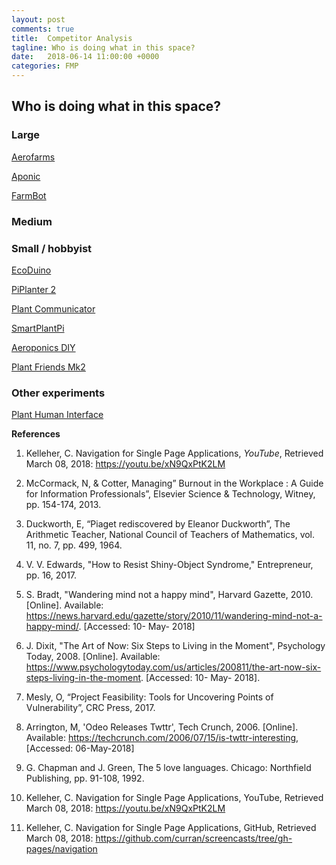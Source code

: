 ```yaml
---
layout: post
comments: true
title:  Competitor Analysis
tagline: Who is doing what in this space?
date:   2018-06-14 11:00:00 +0000
categories: FMP
---
```


## Who is doing what in this space?

### Large

[Aerofarms](https://aerofarms.com/)

[Aponic](http://www.aponic.co.uk/)

[FarmBot](https://farm.bot/)

### Medium

### Small / hobbyist
[EcoDuino](https://thepihut.com/products/ecoduino-an-auto-planting-kit)

[PiPlanter 2](http://www.esologic.com/piplanter-2-lite-version-release/)

[Plant Communicator](https://create.arduino.cc/projecthub/arduino/plant-communicator-7ea06f)

[SmartPlantPi](https://www.kickstarter.com/projects/sunair/smartplant-pi-smart-garden-with-your-raspberry-pi)

[Aeroponics DIY](https://aeroponicsdiy.com/make-your-own-high-pressure-aeroponics-system/)



[Plant Friends Mk2](http://dicksonchow.com/plant-friends-mkii/)

### Other experiments
[Plant Human Interface](http://dicksonchow.com/plant-human-interface/)




<span id="ref"></span>
**References**
1. Kelleher, C. Navigation for Single Page Applications, *YouTube*, Retrieved March 08, 2018: https://youtu.be/xN9QxPtK2LM

1. McCormack, N, & Cotter, Managing” Burnout in the Workplace : A Guide for Information Professionals”, Elsevier Science & Technology, Witney, pp. 154-174, 2013.

2. Duckworth, E, “Piaget rediscovered by Eleanor Duckworth”, The Arithmetic Teacher, National Council of Teachers of Mathematics, vol. 11, no. 7, pp. 499, 1964.

3. V. V. Edwards, "How to Resist Shiny-Object Syndrome," Entrepreneur, pp. 16, 2017.

4. S. Bradt, "Wandering mind not a happy mind", Harvard Gazette, 2010. [Online]. Available: https://news.harvard.edu/gazette/story/2010/11/wandering-mind-not-a-happy-mind/. [Accessed: 10- May- 2018]

5. J. Dixit, "The Art of Now: Six Steps to Living in the Moment", Psychology Today, 2008. [Online]. Available: https://www.psychologytoday.com/us/articles/200811/the-art-now-six-steps-living-in-the-moment. [Accessed: 10- May- 2018].

6. Mesly, O, “Project Feasibility: Tools for Uncovering Points of Vulnerability”, CRC Press, 2017.

7. Arrington, M, 'Odeo Releases Twttr', Tech Crunch, 2006. [Online]. Available: https://techcrunch.com/2006/07/15/is-twttr-interesting, [Accessed: 06-May-2018]

8. G. Chapman and J. Green, The 5 love languages. Chicago: Northfield Publishing, pp. 91-108, 1992.

9. Kelleher, C. Navigation for Single Page Applications, YouTube, Retrieved March 08, 2018: https://youtu.be/xN9QxPtK2LM

10. Kelleher, C. Navigation for Single Page Applications, GitHub, Retrieved March 08, 2018: https://github.com/curran/screencasts/tree/gh-pages/navigation